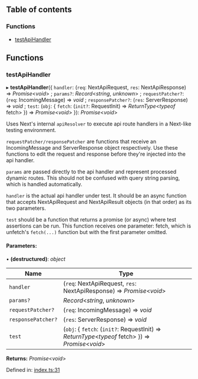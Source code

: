 ## Table of contents

### Functions

*   [testApiHandler][1]

## Functions

### testApiHandler

▸ **testApiHandler**({ `handler`: (`req`: NextApiRequest, `res`: NextApiResponse) => *Promise*<*void*> ; `params?`: *Record*<*string*, *unknown*> ; `requestPatcher?`: (`req`: IncomingMessage) => *void* ; `responsePatcher?`: (`res`: ServerResponse) => *void* ; `test`: (`obj`: { `fetch`: (`init?`: RequestInit) => *ReturnType*<*typeof* fetch>  }) => *Promise*<*void*>  }): *Promise*<*void*>

Uses Next's internal `apiResolver` to execute api route handlers in a
Next-like testing environment.

`requestPatcher/responsePatcher` are functions that receive an
IncomingMessage and ServerResponse object respectively. Use these functions
to edit the request and response before they're injected into the api
handler.

`params` are passed directly to the api handler and represent processed
dynamic routes. This should not be confused with query string parsing, which
is handled automatically.

`handler` is the actual api handler under test. It should be an async
function that accepts NextApiRequest and NextApiResult objects (in that
order) as its two parameters.

`test` should be a function that returns a promise (or async) where test
assertions can be run. This function receives one parameter: fetch, which is
unfetch's `fetch(...)` function but with the first parameter omitted.

#### Parameters:

• **(destructured)**: *object*

| Name               | Type                                                                                               |
| ------------------ | -------------------------------------------------------------------------------------------------- |
| `handler`          | (`req`: NextApiRequest, `res`: NextApiResponse) => *Promise*<*void*>                               |
| `params?`          | *Record*<*string*, *unknown*>                                                                      |
| `requestPatcher?`  | (`req`: IncomingMessage) => *void*                                                                 |
| `responsePatcher?` | (`res`: ServerResponse) => *void*                                                                  |
| `test`             | (`obj`: { `fetch`: (`init?`: RequestInit) => *ReturnType*<*typeof* fetch>  }) => *Promise*<*void*> |

**Returns:** *Promise*<*void*>

Defined in: [index.ts:31][2]

[1]: README.md#testapihandler

[2]: https://github.com/Xunnamius/next-test-api-route-handler/blob/e589c1d/src/index.ts#L31
